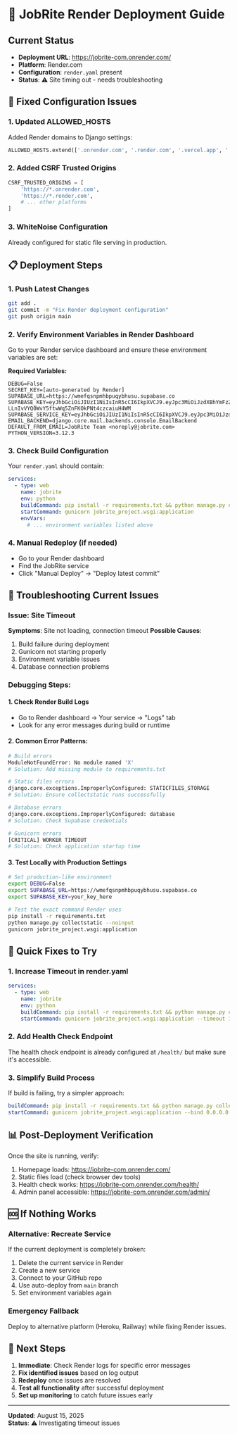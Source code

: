 # 🚀 JobRite Render Deployment Guide

## Current Status
- **Deployment URL**: https://jobrite-com.onrender.com/
- **Platform**: Render.com
- **Configuration**: `render.yaml` present
- **Status**: ⚠️ Site timing out - needs troubleshooting

## 🔧 Fixed Configuration Issues

### 1. Updated ALLOWED_HOSTS
Added Render domains to Django settings:
```python
ALLOWED_HOSTS.extend(['.onrender.com', '.render.com', '.vercel.app', '.now.sh'])
```

### 2. Added CSRF Trusted Origins
```python
CSRF_TRUSTED_ORIGINS = [
    'https://*.onrender.com',
    'https://*.render.com',
    # ... other platforms
]
```

### 3. WhiteNoise Configuration
Already configured for static file serving in production.

## 📋 Deployment Steps

### 1. Push Latest Changes
```bash
git add .
git commit -m "Fix Render deployment configuration"
git push origin main
```

### 2. Verify Environment Variables in Render Dashboard
Go to your Render service dashboard and ensure these environment variables are set:

**Required Variables:**
```env
DEBUG=False
SECRET_KEY=[auto-generated by Render]
SUPABASE_URL=https://wmefqsnpmhbpuqybhusu.supabase.co
SUPABASE_KEY=eyJhbGciOiJIUzI1NiIsInR5cCI6IkpXVCJ9.eyJpc3MiOiJzdXBhYmFzZSIsInJlZiI6IndtZWZxc25wbWhicHVxeWJodXN1Iiwicm9sZSI6ImFub24iLCJpYXQiOjE3NTUxNjYyMTQsImV4cCI6MjA3MDc0MjIxNH0.V5H-LLnIvVYQ0WvY5ftwWq5ZnFKOkPNt4czcaiuH4WM
SUPABASE_SERVICE_KEY=eyJhbGciOiJIUzI1NiIsInR5cCI6IkpXVCJ9.eyJpc3MiOiJzdXBhYmFzZSIsInJlZiI6IndtZWZxc25wbWhicHVxeWJodXN1Iiwicm9sZSI6InNlcnZpY2Vfcm9sZSIsImlhdCI6MTc1NTE2NjIxNCwiZXhwIjoyMDcwNzQyMjE0fQ.M48dyDv81BMl73Df5BCopEEfStt_fOrfAMdBFRGcJBo
EMAIL_BACKEND=django.core.mail.backends.console.EmailBackend
DEFAULT_FROM_EMAIL=JobRite Team <noreply@jobrite.com>
PYTHON_VERSION=3.12.3
```

### 3. Check Build Configuration
Your `render.yaml` should contain:
```yaml
services:
  - type: web
    name: jobrite
    env: python
    buildCommand: pip install -r requirements.txt && python manage.py collectstatic --noinput
    startCommand: gunicorn jobrite_project.wsgi:application
    envVars:
      # ... environment variables listed above
```

### 4. Manual Redeploy (if needed)
- Go to your Render dashboard
- Find the JobRite service
- Click "Manual Deploy" → "Deploy latest commit"

## 🚨 Troubleshooting Current Issues

### Issue: Site Timeout
**Symptoms**: Site not loading, connection timeout
**Possible Causes**:
1. Build failure during deployment
2. Gunicorn not starting properly
3. Environment variable issues
4. Database connection problems

### Debugging Steps:

#### 1. Check Render Build Logs
- Go to Render dashboard → Your service → "Logs" tab
- Look for any error messages during build or runtime

#### 2. Common Error Patterns:
```bash
# Build errors
ModuleNotFoundError: No module named 'X'
# Solution: Add missing module to requirements.txt

# Static files errors
django.core.exceptions.ImproperlyConfigured: STATICFILES_STORAGE
# Solution: Ensure collectstatic runs successfully

# Database errors
django.core.exceptions.ImproperlyConfigured: database
# Solution: Check Supabase credentials

# Gunicorn errors
[CRITICAL] WORKER TIMEOUT
# Solution: Check application startup time
```

#### 3. Test Locally with Production Settings
```bash
# Set production-like environment
export DEBUG=False
export SUPABASE_URL=https://wmefqsnpmhbpuqybhusu.supabase.co
export SUPABASE_KEY=your_key_here

# Test the exact command Render uses
pip install -r requirements.txt
python manage.py collectstatic --noinput
gunicorn jobrite_project.wsgi:application
```

## 🔧 Quick Fixes to Try

### 1. Increase Timeout in render.yaml
```yaml
services:
  - type: web
    name: jobrite
    env: python
    buildCommand: pip install -r requirements.txt && python manage.py collectstatic --noinput
    startCommand: gunicorn jobrite_project.wsgi:application --timeout 120
```

### 2. Add Health Check Endpoint
The health check endpoint is already configured at `/health/` but make sure it's accessible.

### 3. Simplify Build Process
If build is failing, try a simpler approach:
```yaml
buildCommand: pip install -r requirements.txt && python manage.py collectstatic --noinput --clear
startCommand: gunicorn jobrite_project.wsgi:application --bind 0.0.0.0:$PORT
```

## 📊 Post-Deployment Verification

Once the site is running, verify:
1. Homepage loads: https://jobrite-com.onrender.com/
2. Static files load (check browser dev tools)
3. Health check works: https://jobrite-com.onrender.com/health/
4. Admin panel accessible: https://jobrite-com.onrender.com/admin/

## 🆘 If Nothing Works

### Alternative: Recreate Service
If the current deployment is completely broken:
1. Delete the current service in Render
2. Create a new service
3. Connect to your GitHub repo
4. Use auto-deploy from `main` branch
5. Set environment variables again

### Emergency Fallback
Deploy to alternative platform (Heroku, Railway) while fixing Render issues.

## 📝 Next Steps

1. **Immediate**: Check Render logs for specific error messages
2. **Fix identified issues** based on log output  
3. **Redeploy** once issues are resolved
4. **Test all functionality** after successful deployment
5. **Set up monitoring** to catch future issues early

---

**Updated**: August 15, 2025  
**Status**: ⚠️ Investigating timeout issues

